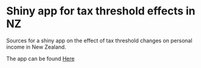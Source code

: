 Shiny app for tax threshold effects in NZ
=========================================

Sources for a shiny app on the effect of tax threshold changes
on personal income in New Zealand.

The app can be found [Here](https://jmarshall.shinyapps.io/tax_rates/)

